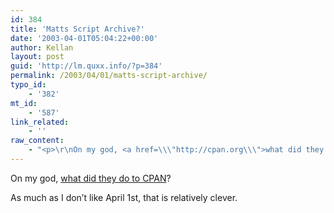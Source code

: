 ```yaml
---
id: 384
title: 'Matts Script Archive?'
date: '2003-04-01T05:04:22+00:00'
author: Kellan
layout: post
guid: 'http://lm.quxx.info/?p=384'
permalink: /2003/04/01/matts-script-archive/
typo_id:
    - '382'
mt_id:
    - '587'
link_related:
    - ''
raw_content:
    - "<p>\r\nOn my god, <a href=\\\"http://cpan.org\\\">what did they do to CPAN</a>?\r\n</p>\nAs much as I don\\'t like April 1st, that is relatively clever."
---
```


On my god, [what did they do to CPAN](http://cpan.org)?

As much as I don’t like April 1st, that is relatively clever.